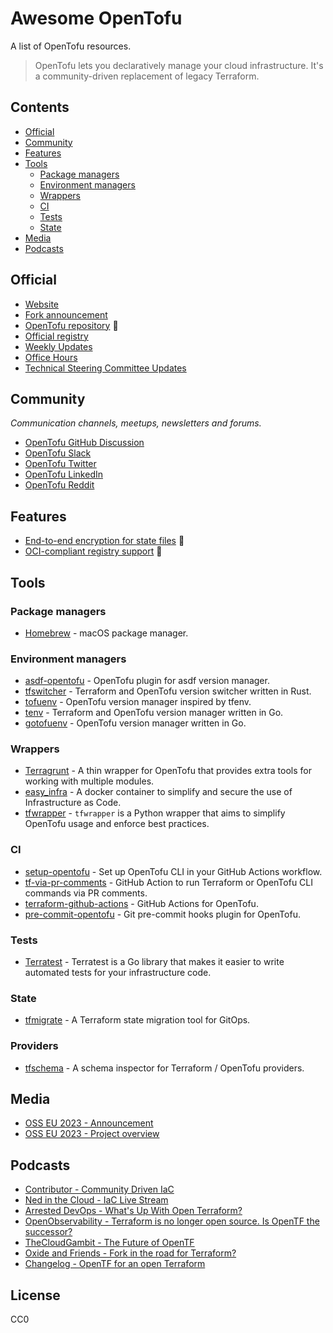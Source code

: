 <!--lint ignore awesome-badge-->
# Awesome OpenTofu <!-- omit in toc -->

A list of OpenTofu resources.

> OpenTofu lets you declaratively manage your cloud infrastructure. It's a community-driven replacement of legacy Terraform.

## Contents <!-- omit in toc -->

<!--lint ignore awesome-toc-->
- [Official](#official)
- [Community](#community)
- [Features](#features)
- [Tools](#tools)
  - [Package managers](#package-managers)
  - [Environment managers](#environment-managers)
  - [Wrappers](#wrappers)
  - [CI](#ci)
  - [Tests](#tests)
  - [State](#state)
- [Media](#media)
- [Podcasts](#podcasts)

## Official

- [Website](https://opentofu.org/)
- [Fork announcement](https://opentofu.org/announcement)
- [OpenTofu repository](https://github.com/opentofu/opentofu) 🎉
- [Official registry](https://github.com/opentofu/registry)
- [Weekly Updates](https://github.com/opentofu/opentofu/blob/main/WEEKLY_UPDATES.md#weekly-updates)
- [Office Hours](https://www.youtube.com/watch?v=aEoMzUza6Ok&list=PLnVotLM2QsyhCc1_8PA7fbVF-ixt4_XAY)
- [Technical Steering Committee Updates](https://github.com/opentofu/opentofu/blob/main/TSC_SUMMARY.md#technical-steering-committee-tsc-summary)

## Community

*Communication channels, meetups, newsletters and forums.*

- [OpenTofu GitHub Discussion](https://github.com/orgs/opentofu/discussions)
- [OpenTofu Slack](https://opentofu.org/slack)
- [OpenTofu Twitter](https://twitter.com/opentofuorg)
- [OpenTofu LinkedIn](https://www.linkedin.com/company/opentofuorg/)
- [OpenTofu Reddit](https://www.reddit.com/r/opentf/)

## Features

- [End-to-end encryption for state files](https://twitter.com/OpenTofuOrg/status/1696597790661677207) 🚧
- [OCI-compliant registry support](https://twitter.com/OpenTofuOrg/status/1696913055576387599) 🚧

## Tools

### Package managers

- [Homebrew](https://formulae.brew.sh/formula/opentofu#default) - macOS package manager.

### Environment managers

- [asdf-opentofu](https://github.com/virtualroot/asdf-opentofu) - OpenTofu plugin for asdf version manager.
- [tfswitcher](https://github.com/ASleepyCat/tfswitcher) - Terraform and OpenTofu version switcher written in Rust.
- [tofuenv](https://github.com/tofuutils/tofuenv) - OpenTofu version manager inspired by tfenv.
- [tenv](https://github.com/tofuutils/tenv) - Terraform and OpenTofu version manager written in Go.
- [gotofuenv](https://github.com/dvaumoron/gotofuenv) - OpenTofu version manager written in Go.

### Wrappers

- [Terragrunt](https://terragrunt.gruntwork.io/) - A thin wrapper for OpenTofu that provides extra tools for working with multiple modules.
- [easy_infra](https://github.com/SeisoLLC/easy_infra) - A docker container to simplify and secure the use of Infrastructure as Code.
- [tfwrapper](https://github.com/claranet/tfwrapper) - `tfwrapper` is a Python wrapper that aims to simplify OpenTofu usage and enforce best practices.

### CI

- [setup-opentofu](https://github.com/opentofu/setup-opentofu) - Set up OpenTofu CLI in your GitHub Actions workflow.
- [tf-via-pr-comments](https://github.com/devsectop/tf-via-pr-comments) - GitHub Action to run Terraform or OpenTofu CLI commands via PR comments.
- [terraform-github-actions](https://github.com/dflook/terraform-github-actions) - GitHub Actions for OpenTofu.
- [pre-commit-opentofu](https://github.com/tofuutils/pre-commit-opentofu) - Git pre-commit hooks plugin for OpenTofu.

### Tests

- [Terratest](https://terratest.gruntwork.io/) - Terratest is a Go library that makes it easier to write automated tests for your infrastructure code.

### State

- [tfmigrate](https://github.com/minamijoyo/tfmigrate) - A Terraform state migration tool for GitOps.

### Providers

- [tfschema](https://github.com/minamijoyo/tfschema) - A schema inspector for Terraform / OpenTofu providers.

## Media

- [OSS EU 2023 - Announcement](https://www.youtube.com/watch?v=Ha77rpusEDM&t=1190s)
- [OSS EU 2023 - Project overview](https://www.youtube.com/watch?v=-8sOE9-icmY&t=15116s)

## Podcasts

<!-- DESC, from most recent to oldest. -->
- [Contributor - Community Driven IaC](https://www.contributor.fyi/opentofu)
- [Ned in the Cloud - IaC Live Stream](https://www.youtube.com/watch?v=p0vDydkUWB4)
- [Arrested DevOps - What's Up With Open Terraform?](https://www.arresteddevops.com/open-tofu/)
- [OpenObservability - Terraform is no longer open source. Is OpenTF the successor?](https://www.youtube.com/watch?v=5QdUs9VKq5g)
- [TheCloudGambit - The Future of OpenTF](https://www.thecloudgambit.com/2236725/13576531-the-future-of-opentf-with-ohad-maislish)
- [Oxide and Friends - Fork in the road for Terraform?](https://www.youtube.com/watch?v=QaU94LY891M)
- [Changelog -  OpenTF for an open Terraform](https://changelog.com/podcast/556)

## License <!-- omit in toc -->

CC0
